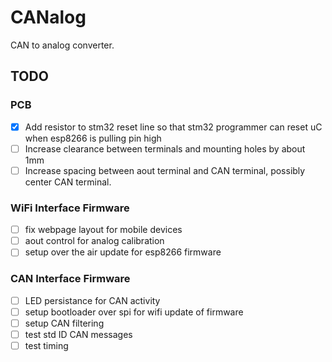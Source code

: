 # CANalog

CAN to analog converter.

## TODO
### PCB
- [x] Add resistor to stm32 reset line so that stm32 programmer can reset uC when esp8266 is pulling pin high
- [ ] Increase clearance between terminals and mounting holes by about 1mm
- [ ] Increase spacing between aout terminal and CAN terminal, possibly center CAN terminal.
### WiFi Interface Firmware
- [ ] fix webpage layout for mobile devices
- [ ] aout control for analog calibration
- [ ] setup over the air update for esp8266 firmware
### CAN Interface Firmware
- [ ] LED persistance for CAN activity
- [ ] setup bootloader over spi for wifi update of firmware
- [ ] setup CAN filtering
- [ ] test std ID CAN messages
- [ ] test timing
